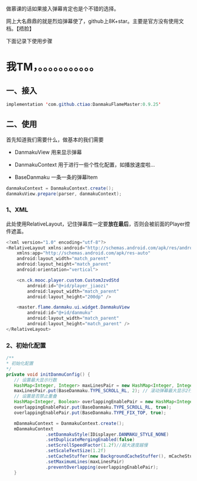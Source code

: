 做慕课的话如果接入弹幕肯定也是个不错的选择。

网上大名鼎鼎的就是烈焰弹幕使了，github上8K+star。主要是官方没有使用文档。【捂脸】

下面记录下使用步骤



# 我TM，。。。。。。。。。。。



## 一、接入

```java
implementation 'com.github.ctiao:DanmakuFlameMaster:0.9.25'
```



## 二、使用

首先知道我们需要什么，做基本的我们需要

- DanmakuView   用来显示弹幕
- DanmakuContext   用于进行一些个性化配置，如播放速度啦...

- BaseDanmaku  一条一条的弹幕Item

```java
danmakuContext = DanmakuContext.create();
danmakuView.prepare(parser, danmakuContext);
```



### 1、XML

此处使用RelativeLayout，记住弹幕库一定要**放在最后**，否则会被前面的Player控件遮盖。

```java
<?xml version="1.0" encoding="utf-8"?>
<RelativeLayout xmlns:android="http://schemas.android.com/apk/res/android"
    xmlns:app="http://schemas.android.com/apk/res-auto"
    android:layout_width="match_parent"
    android:layout_height="match_parent"
    android:orientation="vertical">

    <cn.ck.mooc.player.custom.CustomJzvdStd
        android:id="@+id/player_jiaozi"
        android:layout_width="match_parent"
        android:layout_height="200dp" />

    <master.flame.danmaku.ui.widget.DanmakuView
        android:id="@+id/danmuku"
        android:layout_width="match_parent"
        android:layout_height="match_parent" />
</RelativeLayout>
```



### 2、初始化配置

```java
/**
* 初始化配置
*/
private void initDanmuConfig() {
   // 设置最大显示行数
   HashMap<Integer, Integer> maxLinesPair = new HashMap<Integer, Integer>();
   maxLinesPair.put(BaseDanmaku.TYPE_SCROLL_RL, 2); // 滚动弹幕最大显示2行
   // 设置是否禁止重叠
   HashMap<Integer, Boolean> overlappingEnablePair = new HashMap<Integer, Boolean>();
   overlappingEnablePair.put(BaseDanmaku.TYPE_SCROLL_RL, true);
   overlappingEnablePair.put(BaseDanmaku.TYPE_FIX_TOP, true);

   mDanmakuContext = DanmakuContext.create();
   mDanmakuContext
               .setDanmakuStyle(IDisplayer.DANMAKU_STYLE_NONE)
               .setDuplicateMergingEnabled(false)
               .setScrollSpeedFactor(1.2f)//越大速度越慢
               .setScaleTextSize(1.2f)
               .setCacheStuffer(new BackgroundCacheStuffer(), mCacheStufferAdapter)
               .setMaximumLines(maxLinesPair)
               .preventOverlapping(overlappingEnablePair);
   }
```

